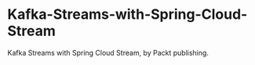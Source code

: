 


# Kafka-Streams-with-Spring-Cloud-Stream
Kafka Streams with Spring Cloud Stream, by Packt publishing.
